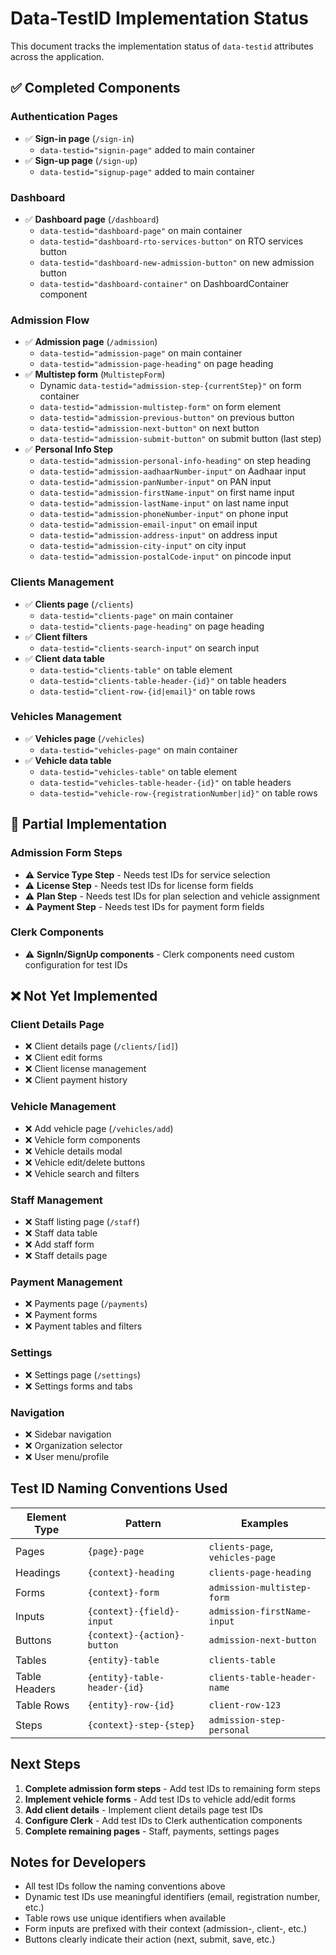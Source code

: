 # Data-TestID Implementation Status

This document tracks the implementation status of `data-testid` attributes across the application.

## ✅ Completed Components

### Authentication Pages

- ✅ **Sign-in page** (`/sign-in`)
  - `data-testid="signin-page"` added to main container
- ✅ **Sign-up page** (`/sign-up`)
  - `data-testid="signup-page"` added to main container

### Dashboard

- ✅ **Dashboard page** (`/dashboard`)
  - `data-testid="dashboard-page"` on main container
  - `data-testid="dashboard-rto-services-button"` on RTO services button
  - `data-testid="dashboard-new-admission-button"` on new admission button
  - `data-testid="dashboard-container"` on DashboardContainer component

### Admission Flow

- ✅ **Admission page** (`/admission`)
  - `data-testid="admission-page"` on main container
  - `data-testid="admission-page-heading"` on page heading
- ✅ **Multistep form** (`MultistepForm`)
  - Dynamic `data-testid="admission-step-{currentStep}"` on form container
  - `data-testid="admission-multistep-form"` on form element
  - `data-testid="admission-previous-button"` on previous button
  - `data-testid="admission-next-button"` on next button
  - `data-testid="admission-submit-button"` on submit button (last step)
- ✅ **Personal Info Step**
  - `data-testid="admission-personal-info-heading"` on step heading
  - `data-testid="admission-aadhaarNumber-input"` on Aadhaar input
  - `data-testid="admission-panNumber-input"` on PAN input
  - `data-testid="admission-firstName-input"` on first name input
  - `data-testid="admission-lastName-input"` on last name input
  - `data-testid="admission-phoneNumber-input"` on phone input
  - `data-testid="admission-email-input"` on email input
  - `data-testid="admission-address-input"` on address input
  - `data-testid="admission-city-input"` on city input
  - `data-testid="admission-postalCode-input"` on pincode input

### Clients Management

- ✅ **Clients page** (`/clients`)
  - `data-testid="clients-page"` on main container
  - `data-testid="clients-page-heading"` on page heading
- ✅ **Client filters**
  - `data-testid="clients-search-input"` on search input
- ✅ **Client data table**
  - `data-testid="clients-table"` on table element
  - `data-testid="clients-table-header-{id}"` on table headers
  - `data-testid="client-row-{id|email}"` on table rows

### Vehicles Management

- ✅ **Vehicles page** (`/vehicles`)
  - `data-testid="vehicles-page"` on main container
- ✅ **Vehicle data table**
  - `data-testid="vehicles-table"` on table element
  - `data-testid="vehicles-table-header-{id}"` on table headers
  - `data-testid="vehicle-row-{registrationNumber|id}"` on table rows

## 🚧 Partial Implementation

### Admission Form Steps

- ⚠️ **Service Type Step** - Needs test IDs for service selection
- ⚠️ **License Step** - Needs test IDs for license form fields
- ⚠️ **Plan Step** - Needs test IDs for plan selection and vehicle assignment
- ⚠️ **Payment Step** - Needs test IDs for payment form fields

### Clerk Components

- ⚠️ **SignIn/SignUp components** - Clerk components need custom configuration for test IDs

## ❌ Not Yet Implemented

### Client Details Page

- ❌ Client details page (`/clients/[id]`)
- ❌ Client edit forms
- ❌ Client license management
- ❌ Client payment history

### Vehicle Management

- ❌ Add vehicle page (`/vehicles/add`)
- ❌ Vehicle form components
- ❌ Vehicle details modal
- ❌ Vehicle edit/delete buttons
- ❌ Vehicle search and filters

### Staff Management

- ❌ Staff listing page (`/staff`)
- ❌ Staff data table
- ❌ Add staff form
- ❌ Staff details page

### Payment Management

- ❌ Payments page (`/payments`)
- ❌ Payment forms
- ❌ Payment tables and filters

### Settings

- ❌ Settings page (`/settings`)
- ❌ Settings forms and tabs

### Navigation

- ❌ Sidebar navigation
- ❌ Organization selector
- ❌ User menu/profile

## Test ID Naming Conventions Used

| Element Type  | Pattern                      | Examples                        |
| ------------- | ---------------------------- | ------------------------------- |
| Pages         | `{page}-page`                | `clients-page`, `vehicles-page` |
| Headings      | `{context}-heading`          | `clients-page-heading`          |
| Forms         | `{context}-form`             | `admission-multistep-form`      |
| Inputs        | `{context}-{field}-input`    | `admission-firstName-input`     |
| Buttons       | `{context}-{action}-button`  | `admission-next-button`         |
| Tables        | `{entity}-table`             | `clients-table`                 |
| Table Headers | `{entity}-table-header-{id}` | `clients-table-header-name`     |
| Table Rows    | `{entity}-row-{id}`          | `client-row-123`                |
| Steps         | `{context}-step-{step}`      | `admission-step-personal`       |

## Next Steps

1. **Complete admission form steps** - Add test IDs to remaining form steps
2. **Implement vehicle forms** - Add test IDs to vehicle add/edit forms
3. **Add client details** - Implement client details page test IDs
4. **Configure Clerk** - Add test IDs to Clerk authentication components
5. **Complete remaining pages** - Staff, payments, settings pages

## Notes for Developers

- All test IDs follow the naming conventions above
- Dynamic test IDs use meaningful identifiers (email, registration number, etc.)
- Table rows use unique identifiers when available
- Form inputs are prefixed with their context (admission-, client-, etc.)
- Buttons clearly indicate their action (next, submit, save, etc.)

